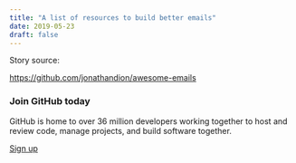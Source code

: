```yaml
---
title: "A list of resources to build better emails" 
date: 2019-05-23 
draft: false 
---
```


Story source:

https://github.com/jonathandion/awesome-emails


### Join GitHub today

GitHub is home to over 36 million developers working together to host and
review code, manage projects, and build software together.

[Sign up](/join?source=prompt-code)

